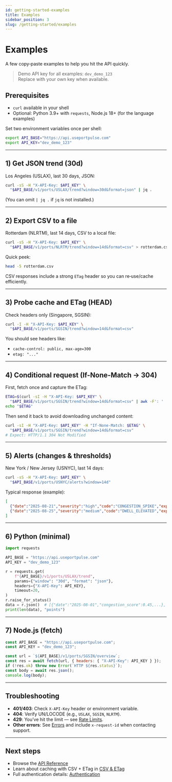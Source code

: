 ```yaml
---
id: getting-started-examples
title: Examples
sidebar_position: 3
slug: /getting-started/examples
---
```


# Examples

A few copy‑paste examples to help you hit the API quickly.

> Demo API key for all examples: `dev_demo_123`  
> Replace with your own key when available.

## Prerequisites

- `curl` available in your shell
- Optional: Python 3.9+ with `requests`, Node.js 18+ (for the language examples)

Set two environment variables once per shell:

```bash
export API_BASE="https://api.useportpulse.com"
export API_KEY="dev_demo_123"
```

---

## 1) Get JSON trend (30d)

Los Angeles (USLAX), last 30 days, JSON:

```bash
curl -sS -H "X-API-Key: $API_KEY" \
  "$API_BASE/v1/ports/USLAX/trend?window=30d&format=json" | jq .
```

(You can omit `| jq .` if `jq` is not installed.)

---

## 2) Export CSV to a file

Rotterdam (NLRTM), last 14 days, CSV to a local file:

```bash
curl -sS -H "X-API-Key: $API_KEY" \
  "$API_BASE/v1/ports/NLRTM/trend?window=14d&format=csv" > rotterdam.csv
```

Quick peek:

```bash
head -5 rotterdam.csv
```

CSV responses include a strong `ETag` header so you can re‑use/cache efficiently.

---

## 3) Probe cache and ETag (HEAD)

Check headers only (Singapore, SGSIN):

```bash
curl -I -H "X-API-Key: $API_KEY" \
  "$API_BASE/v1/ports/SGSIN/trend?window=14d&format=csv"
```

You should see headers like:

- `cache-control: public, max-age=300`
- `etag: "..."`

---

## 4) Conditional request (If-None-Match → 304)

First, fetch once and capture the ETag:

```bash
ETAG=$(curl -sI -H "X-API-Key: $API_KEY" \
  "$API_BASE/v1/ports/SGSIN/trend?window=14d&format=csv" | awk -F': ' 'tolower($1)=="etag"{print $2}' | tr -d '\r')
echo "$ETAG"
```

Then send it back to avoid downloading unchanged content:

```bash
curl -sI -H "X-API-Key: $API_KEY" -H "If-None-Match: $ETAG" \
  "$API_BASE/v1/ports/SGSIN/trend?window=14d&format=csv"
# Expect: HTTP/1.1 304 Not Modified
```

---

## 5) Alerts (changes & thresholds)

New York / New Jersey (USNYC), last 14 days:

```bash
curl -sS -H "X-API-Key: $API_KEY" \
  "$API_BASE/v1/ports/USNYC/alerts?window=14d"
```

Typical response (example):

```json
[
  {"date":"2025-08-21","severity":"high","code":"CONGESTION_SPIKE","explain":"p95 wait +38% vs 7d baseline"},
  {"date":"2025-08-25","severity":"medium","code":"DWELL_ELEVATED","explain":"avg_wait_hours above 75p"}
]
```

---

## 6) Python (minimal)

```python
import requests

API_BASE = "https://api.useportpulse.com"
API_KEY = "dev_demo_123"

r = requests.get(
    f"{API_BASE}/v1/ports/USLAX/trend",
    params={"window": "30d", "format": "json"},
    headers={"X-API-Key": API_KEY},
    timeout=20,
)
r.raise_for_status()
data = r.json()  # [{"date":"2025-08-01","congestion_score":0.45,...}, ...]
print(len(data), "points")
```

---

## 7) Node.js (fetch)

```js
const API_BASE = "https://api.useportpulse.com";
const API_KEY = "dev_demo_123";

const url = `${API_BASE}/v1/ports/SGSIN/overview`;
const res = await fetch(url, { headers: { "X-API-Key": API_KEY } });
if (!res.ok) throw new Error(`HTTP ${res.status}`);
const body = await res.json();
console.log(body);
```

---

## Troubleshooting

- **401/403**: Check `X-API-Key` header or environment variable.  
- **404**: Verify UN/LOCODE (e.g., `USLAX`, `SGSIN`, `NLRTM`).  
- **429**: You’ve hit the limit — see [Rate Limits](/docs/guides/rate-limits).  
- **Other errors**: See [Errors](/docs/guides/errors) and include `x-request-id` when contacting support.

---

## Next steps

- Browse the [API Reference](/docs/api-reference/endpoints)  
- Learn about caching with CSV + ETag in [CSV & ETag](/docs/csv-etag)  
- Full authentication details: [Authentication](/docs/authentication)
